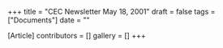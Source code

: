 +++
title = "CEC Newsletter May 18, 2001"
draft = false
tags = ["Documents"]
date = ""

[Article]
contributors = []
gallery = []
+++